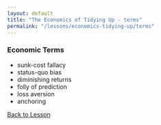 ```yaml
---
layout: default
title: "The Economics of Tidying Up - terms"
permalink: "/lessons/economics-tidying-up/terms"
---
```

### Economic Terms

- sunk-cost fallacy   
- status-quo bias  
- diminishing returns  
- folly of prediction  
- loss aversion 
- anchoring  

<a href="/lessons/economics-tidying-up">Back to Lesson</a>